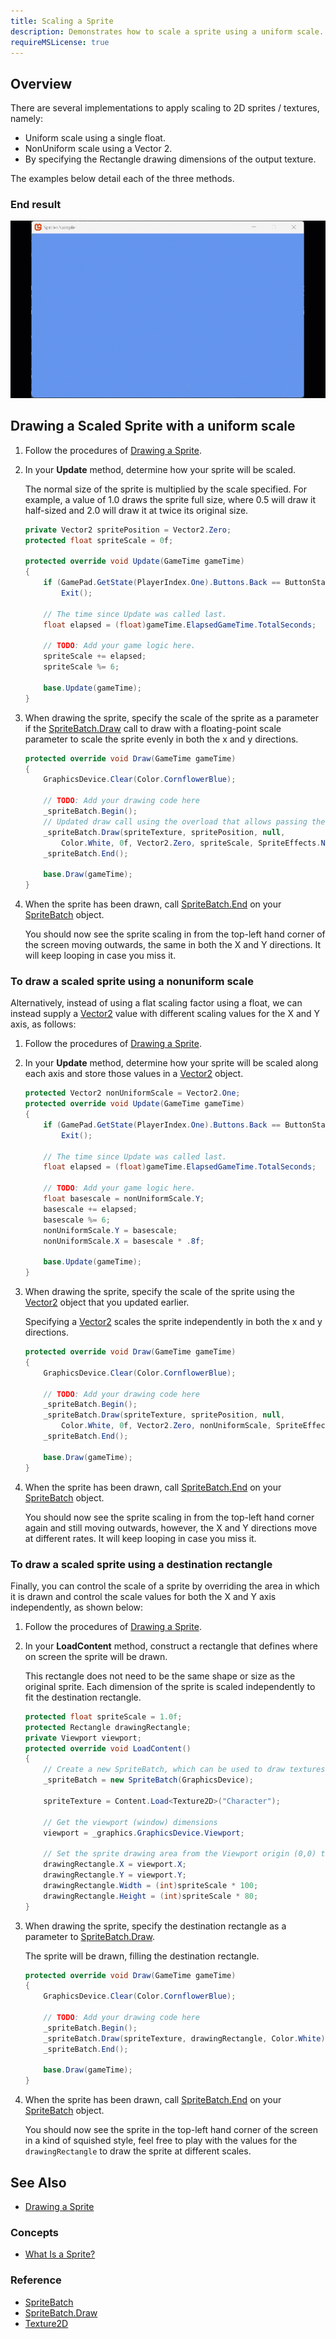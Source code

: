 ```yaml
---
title: Scaling a Sprite
description: Demonstrates how to scale a sprite using a uniform scale.
requireMSLicense: true
---
```


## Overview

There are several implementations to apply scaling to 2D sprites / textures, namely:

- Uniform scale using a single float.
- NonUniform scale using a Vector 2.
- By specifying the Rectangle drawing dimensions of the output texture.

The examples below detail each of the three methods.

### End result

![The output of this tutorial](./images/HowTo_ScaleSprite_Final.gif)

## Drawing a Scaled Sprite with a uniform scale

1. Follow the procedures of [Drawing a Sprite](HowTo_Draw_A_Sprite.md).

2. In your **Update** method, determine how your sprite will be scaled.

   The normal size of the sprite is multiplied by the scale specified. For example, a value of 1.0 draws the sprite full size, where 0.5 will draw it half-sized and 2.0 will draw it at twice its original size.

    ```csharp
    private Vector2 spritePosition = Vector2.Zero;
    protected float spriteScale = 0f;

    protected override void Update(GameTime gameTime)
    {
        if (GamePad.GetState(PlayerIndex.One).Buttons.Back == ButtonState.Pressed || Keyboard.GetState().IsKeyDown(Keys.Escape))
            Exit();

        // The time since Update was called last.
        float elapsed = (float)gameTime.ElapsedGameTime.TotalSeconds;

        // TODO: Add your game logic here.
        spriteScale += elapsed;
        spriteScale %= 6;

        base.Update(gameTime);
    }
    ```

3. When drawing the sprite, specify the scale of the sprite as a parameter if the [SpriteBatch.Draw](xref:Microsoft.Xna.Framework.Graphics.SpriteBatch#Microsoft_Xna_Framework_Graphics_SpriteBatch_Draw_Microsoft_Xna_Framework_Graphics_Texture2D_Microsoft_Xna_Framework_Vector2_System_Nullable_Microsoft_Xna_Framework_Rectangle__Microsoft_Xna_Framework_Color_System_Single_Microsoft_Xna_Framework_Vector2_System_Single_Microsoft_Xna_Framework_Graphics_SpriteEffects_System_Single_) call to draw with a floating-point scale parameter to scale the sprite evenly in both the x and y directions.

    ```csharp
    protected override void Draw(GameTime gameTime)
    {
        GraphicsDevice.Clear(Color.CornflowerBlue);

        // TODO: Add your drawing code here
        _spriteBatch.Begin();
        // Updated draw call using the overload that allows passing the "scale" of a sprite
        _spriteBatch.Draw(spriteTexture, spritePosition, null,
            Color.White, 0f, Vector2.Zero, spriteScale, SpriteEffects.None, 0f);
        _spriteBatch.End();

        base.Draw(gameTime);
    }
    ```

4. When the sprite has been drawn, call [SpriteBatch.End](xref:Microsoft.Xna.Framework.Graphics.SpriteBatch#Microsoft_Xna_Framework_Graphics_SpriteBatch_End) on your [SpriteBatch](xref:Microsoft.Xna.Framework.Graphics.SpriteBatch) object.

    You should now see the sprite scaling in from the top-left hand corner of the screen moving outwards, the same in both the X and Y directions.  It will keep looping in case you miss it.

### To draw a scaled sprite using a nonuniform scale

Alternatively, instead of using a flat scaling factor using a float, we can instead supply a [Vector2](xref:Microsoft.Xna.Framework.Vector2) value with different scaling values for the X and Y axis, as follows:

1. Follow the procedures of [Drawing a Sprite](HowTo_Draw_A_Sprite.md).
2. In your **Update** method, determine how your sprite will be scaled along each axis and store those values in a [Vector2](xref:Microsoft.Xna.Framework.Vector2) object.

    ```csharp
    protected Vector2 nonUniformScale = Vector2.One;
    protected override void Update(GameTime gameTime)
    {
        if (GamePad.GetState(PlayerIndex.One).Buttons.Back == ButtonState.Pressed || Keyboard.GetState().IsKeyDown(Keys.Escape))
            Exit();

        // The time since Update was called last.
        float elapsed = (float)gameTime.ElapsedGameTime.TotalSeconds;

        // TODO: Add your game logic here.
        float basescale = nonUniformScale.Y;
        basescale += elapsed;
        basescale %= 6;
        nonUniformScale.Y = basescale;
        nonUniformScale.X = basescale * .8f;

        base.Update(gameTime);
    }
    ```

3. When drawing the sprite, specify the scale of the sprite using the [Vector2](xref:Microsoft.Xna.Framework.Vector2) object that you updated earlier.

   Specifying a [Vector2](xref:Microsoft.Xna.Framework.Vector2) scales the sprite independently in both the x and y directions.

    ```csharp
    protected override void Draw(GameTime gameTime)
    {
        GraphicsDevice.Clear(Color.CornflowerBlue);

        // TODO: Add your drawing code here
        _spriteBatch.Begin();
        _spriteBatch.Draw(spriteTexture, spritePosition, null,
            Color.White, 0f, Vector2.Zero, nonUniformScale, SpriteEffects.None, 0f);
        _spriteBatch.End();

        base.Draw(gameTime);
    }
    ```

4. When the sprite has been drawn, call [SpriteBatch.End](xref:Microsoft.Xna.Framework.Graphics.SpriteBatch#Microsoft_Xna_Framework_Graphics_SpriteBatch_End) on your [SpriteBatch](xref:Microsoft.Xna.Framework.Graphics.SpriteBatch) object.

    You should now see the sprite scaling in from the top-left hand corner again and still moving outwards, however, the X and Y directions move at different rates.  It will keep looping in case you miss it.

### To draw a scaled sprite using a destination rectangle

Finally, you can control the scale of a sprite by overriding the area in which it is drawn and control the scale values for both the X and Y axis independently, as shown below:

1. Follow the procedures of [Drawing a Sprite](HowTo_Draw_A_Sprite.md).

2. In your **LoadContent** method, construct a rectangle that defines where on screen the sprite will be drawn.

   This rectangle does not need to be the same shape or size as the original sprite. Each dimension of the sprite is scaled independently to fit the destination rectangle.

    ```csharp
    protected float spriteScale = 1.0f;
    protected Rectangle drawingRectangle;
    private Viewport viewport;
    protected override void LoadContent()
    {
        // Create a new SpriteBatch, which can be used to draw textures.
        _spriteBatch = new SpriteBatch(GraphicsDevice);

        spriteTexture = Content.Load<Texture2D>("Character");

        // Get the viewport (window) dimensions
        viewport = _graphics.GraphicsDevice.Viewport;

        // Set the sprite drawing area from the Viewport origin (0,0) to 80% the sprite scale width and 100% of the sprite scale height.
        drawingRectangle.X = viewport.X;
        drawingRectangle.Y = viewport.Y;
        drawingRectangle.Width = (int)spriteScale * 100;
        drawingRectangle.Height = (int)spriteScale * 80;
    }
    ```

3. When drawing the sprite, specify the destination rectangle as a parameter to [SpriteBatch.Draw](xref:Microsoft.Xna.Framework.Graphics.SpriteBatch#Microsoft_Xna_Framework_Graphics_SpriteBatch_Draw_Microsoft_Xna_Framework_Graphics_Texture2D_Microsoft_Xna_Framework_Vector2_Microsoft_Xna_Framework_Color_).

    The sprite will be drawn, filling the destination rectangle.

    ```csharp
    protected override void Draw(GameTime gameTime)
    {
        GraphicsDevice.Clear(Color.CornflowerBlue);

        // TODO: Add your drawing code here
        _spriteBatch.Begin();
        _spriteBatch.Draw(spriteTexture, drawingRectangle, Color.White);
        _spriteBatch.End();

        base.Draw(gameTime);
    }
    ```

4. When the sprite has been drawn, call [SpriteBatch.End](xref:Microsoft.Xna.Framework.Graphics.SpriteBatch#Microsoft_Xna_Framework_Graphics_SpriteBatch_End) on your [SpriteBatch](xref:Microsoft.Xna.Framework.Graphics.SpriteBatch) object.

    You should now see the sprite in the top-left hand corner of the screen in a kind of squished style, feel free to play with the values for the `drawingRectangle` to draw the sprite at different scales.

## See Also

- [Drawing a Sprite](HowTo_Draw_A_Sprite.md)

### Concepts

- [What Is a Sprite?](../../whatis/graphics/WhatIs_Sprite.md)

### Reference

- [SpriteBatch](xref:Microsoft.Xna.Framework.Graphics.SpriteBatch)
- [SpriteBatch.Draw](xref:Microsoft.Xna.Framework.Graphics.SpriteBatch#Microsoft_Xna_Framework_Graphics_SpriteBatch_Draw_Microsoft_Xna_Framework_Graphics_Texture2D_Microsoft_Xna_Framework_Vector2_Microsoft_Xna_Framework_Color_)
- [Texture2D](xref:Microsoft.Xna.Framework.Graphics.Texture2D)
